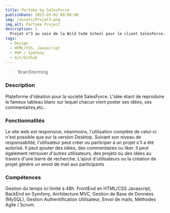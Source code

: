 ```yaml
---
title: Partake by SalesForce
publishDate: 2023-03-02 00:00:00
img: /assets/Projet3.png
img_alt: Partake Project
description: |
  Projet n°3 au sein de la Wild Code School pour le client SalesForce.
tags:
  - Design
  - HTML/CSS, Javascript
  - PHP / Symfony
  - Git/Github
---
```


> BrainStorming


### Description

Plateforme d'idéation pour la société SalesForce.
L'idée étant de reproduire le fameux tableau blanc sur lequel chacun vient poster ses idées, ses commentaires,etc..


### Fonctionnalités

Le site web est responsive, néanmoins, l'utilisation complète de celui-ci n'est possible que sur la version Desktop.
Suivant son niveau de responsabilité, l'utilisateur peut créer ou participer à un projet s'il a été autorisé. Il peut ajouter des idées, des commentaires
ou liker. Il peut également retrouver d'autres utilisateurs, des projets ou des idées au travers d'une barre de recherche.
L'ajout d'utilisateurs ou la création de projet génère un envoi de mail aux participants

### Compétences

Gestion du temps ici limité à 48h.
FrontEnd en HTML/CSS Javascript, BackEnd en Symfony, Architecture MVC, Gestion de Base de Données (MySQL),
Gestion Authentification Utilisateur, Envoi de mails, Méthodes Agile / Scrum.
